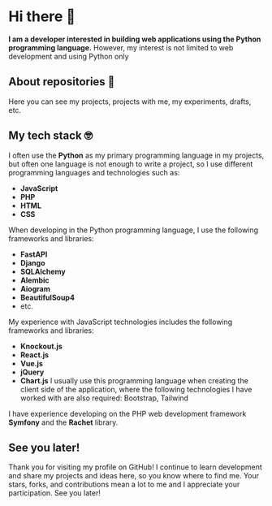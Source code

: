 # Hi there 👋
**I am a developer interested in building web applications using the Python programming language.**
However, my interest is not limited to web development and using Python only

## About repositories 💾
Here you can see my projects, projects with me, my experiments, drafts, etc.

## My tech stack 🤓
I often use the **Python** as my primary programming language in my projects, but often one language is not enough to write a project, so I use different programming languages and technologies such as:
- **JavaScript**
- **PHP**
- **HTML**
- **CSS**

When developing in the Python programming language, I use the following frameworks and libraries: 
- **FastAPI**
- **Django**
- **SQLAlchemy**
- **Alembic**
- **Aiogram**
- **BeautifulSoup4**
- etc.

My experience with JavaScript technologies includes the following frameworks and libraries:
- **Knockout.js**
- **React.js**
- **Vue.js**
- **jQuery**
- **Chart.js**
I usually use this programming language when creating the client side of the application, where the following technologies I have worked with are also required: Bootstrap, Tailwind

I have experience developing on the PHP web development framework **Symfony** and the **Rachet** library.

## See you later!
Thank you for visiting my profile on GitHub! I continue to learn development and share my projects and ideas here, so you know where to find me. Your stars, forks, and contributions mean a lot to me and I appreciate your participation. See you later!
<!--
**MarkCesium/MarkCesium** is a ✨ _special_ ✨ repository because its `README.md` (this file) appears on your GitHub profile.

Here are some ideas to get you started:

- 🔭 I’m currently working on ...
- 🌱 I’m currently learning ...
- 👯 I’m looking to collaborate on ...
- 🤔 I’m looking for help with ...
- 💬 Ask me about ...
- 📫 How to reach me: ...
- 😄 Pronouns: ...
- ⚡ Fun fact: ...
-->
